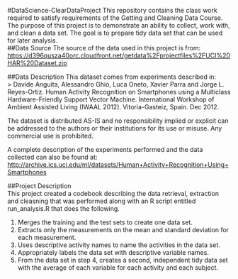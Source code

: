 #DataScience-ClearDataProject
This repository contains the class work required to satisfy requirements of the Getting and Cleaning Data Course.  The purpose of this project is to demonstrate an ability to collect, work with, and clean a data set. The goal is to prepare tidy data set that can be used for later analysis.  
##Data Source
The source of the data used in this project is from:  
  https://d396qusza40orc.cloudfront.net/getdata%2Fprojectfiles%2FUCI%20HAR%20Dataset.zip 
    
##Data Description
This dataset comes from experiments described in:   
    > Davide Anguita, Alessandro Ghio, Luca Oneto, Xavier Parra and Jorge L. Reyes-Ortiz. Human Activity Recognition on     Smartphones using a Multiclass Hardware-Friendly Support Vector Machine. International Workshop of Ambient Assisted     Living (IWAAL 2012). Vitoria-Gasteiz, Spain. Dec 2012.  
    
The dataset is distributed AS-IS and no responsibility implied or explicit can be addressed to the authors or their institutions for its use or misuse. Any commercial use is prohibited.

A complete description of the experiments performed and the data collected can also be found at:  
  http://archive.ics.uci.edu/ml/datasets/Human+Activity+Recognition+Using+Smartphones 

##Project Description  
This project created a codebook describing the data retrieval, extraction and cleasning that was performed along with an R script entitled run_analysis.R that does the following.  
  1. Merges the training and the test sets to create one data set.  
  2. Extracts only the measurements on the mean and standard deviation for each measurement.  
  3. Uses descriptive activity names to name the activities in the data set.  
  4. Appropriately labels the data set with descriptive variable names. 
  5. From the data set in step 4, creates a second, independent tidy data set with the average of each variable for each activity and each subject.
